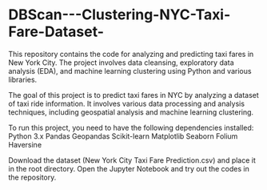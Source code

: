 # DBScan---Clustering-NYC-Taxi-Fare-Dataset-

This repository contains the code for analyzing and predicting taxi fares in New York City. 
The project involves data cleansing, exploratory data analysis (EDA), and machine learning clustering using Python and various libraries.

The goal of this project is to predict taxi fares in NYC by analyzing a dataset of taxi ride information. 
It involves various data processing and analysis techniques, including geospatial analysis and machine learning clustering.

To run this project, you need to have the following dependencies installed:
    Python 3.x
    Pandas
    Geopandas
    Scikit-learn
    Matplotlib
    Seaborn
    Folium
    Haversine

Download the dataset (New York City Taxi Fare Prediction.csv) and place it in the root directory.
Open the Jupyter Notebook and try out the codes in the repository.
